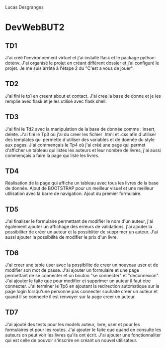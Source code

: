 Lucas Desgranges
# DevWebBUT2

## TD1

J'ai créé l'environnement virtuel et j'ai installé flask et le package python-dotenv. J'ai organisé le projet en créant différent dossier et j'ai configuré le projet.
Je me suis arrêté à l'étape 2 du "C'est a vous de jouer".

## TD2

J'ai fini le tp1 en creent about et contact.
J'ai cree la base de donne et je les remplie avec flask et je les utilisé avec flask shell.

## TD3

J'ai fini le Td2 avec la manipulation de la base de donnée comme : insert, delete.
J'ai fini le Tp3 où j'ai du creer les fichier .html et .css afin d'utiliser des templates qui permette d'utiliser des variables et de donnée du style aux pages.
J'ai commençais le Tp4 où j'ai créé une page qui permet d'afficher un tableau qui listes les auteurs et leur nombre de livres, j'ai aussi commençais a faire la page qui liste les livres.

## TD4

Réalisation de la page qui affiche un tableau avec tous les livres de la base de donnée.
Ajout de BOOTSTRAP pour un meilleur visuel et une meilleur utilisation avec la barre de navigation.
Ajout du premier formulaire.

## TD5

J'ai finaliser le formulaire permettant de modifier le nom d'un auteur, j'ai également ajouter un affichage des erreurs de validations, j'ai ajouter la possibiliter de créer un auteur et la possibliter de supprimer un auteur. J'ai aussi ajouter la possibilité de modifier le prix d'un livre.

## TD6

J'ai creer une table user avec la possibilite de creer un nouveau user et de modifier son mot de passe. J'ai ajouter un formulaire et une page permettant de se connecter et un bouton "se connecter" et "deconnexion". J'ai ajouter le faite que pour modifier et supprimer un auteur il faut etre connecter. J'ai terminer le Tp6 
en ajoutant la redirection automatique sur la page login lorsqu'une personne pas connecter souhaite creer un auteur et quand il se connecte il est renvoyer sur la page creer un auteur. 

## TD7
J'ai ajouté des tests pour les models auteur, livre, user et pour les formulaires et pour les routes.
J'ai ajouter le faite que quand on consulte les auteurs on peut voir les livres qu'ils ont écrit.
J'ai ajouter une fonctionnaliter qui est celle de pouvoir s'inscrire en créant un nouvel utilisateur.